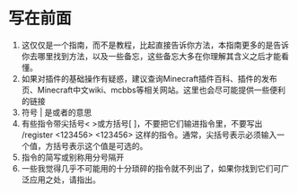 # 写在前面

1. 这仅仅是一个指南，而不是教程，比起直接告诉你方法，本指南更多的是告诉你去哪里找到方法，以及一些备忘，这些备忘大多在你理解其含义之后才能看懂。
2. 如果对插件的基础操作有疑惑，建议查询Minecraft插件百科、插件的发布页、Minecraft中文wiki、mcbbs等相关网站。这里也会尽可能提供一些便利的链接
3. 符号 \| 是或者的意思
4. 有些指令带尖括号&lt; &gt;或方括号\[ \]，不要把它们输进指令里，不要写出 /register &lt;123456&gt; &lt;123456&gt; 这样的指令。通常，尖括号表示必须输入一个值，方括号表示这个值是可选的。
5. 指令的简写或别称用分号隔开
6. 一些我觉得几乎不可能用的十分琐碎的指令就不列出了，如果你找到它们可广泛应用之处，请指出。





